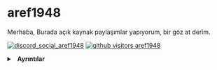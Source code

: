 # aref1948
Merhaba, Burada açık kaynak paylaşımlar yapıyorum, bir göz at derim.

[![discord_social_aref1948](https://img.shields.io/badge/Discord-arefshu-CD5C5C)](https://discord.com/users/791263097817661451)
[![github visitors aref1948](https://komarev.com/ghpvc/?username=aref1948&color=CD5C5C&label=Visitors&color=CD5C5C)](https://github.com/aref1948)
<details>
  <summary>&nbsp; <b>Ayrıntılar</b></summary>
  &nbsp; 
  <details>
    <summary> &nbsp; &nbsp; &nbsp; <b>GitHub Stats</b></summary>
    <img src="https://github-readme-stats.vercel.app/api?username=aref1948&count_private=true&bg_color=0d1117&show_icons=true&theme=dark&hide_border=true" width="%100" height="150px" alt="stats" />
    <img src="https://github-readme-stats.vercel.app/api/top-langs/?username=aref1948&layout=compact&bg_color=0d1117&theme=dark&hide_border=true" />
  </details>

  <details>
    <summary> &nbsp; &nbsp; &nbsp; <b>Discord Profil</b></summary>
    <img src="https://lanyard-profile-readme.vercel.app/api/791263097817661451?bg=0d1117">
  </details>
 </details>
 
